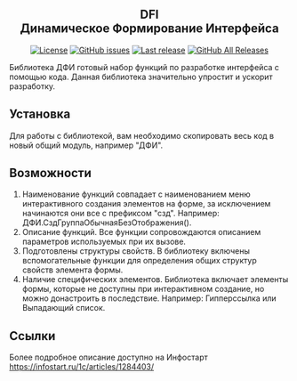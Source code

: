 <h2 align="center">DFI<br>Динамическое Формирование Интерфейса</h2>

<p align="center">
<a href="https://github.com/KotovDima1C/DFI/blob/master/LICENSE"><img alt="License" src="https://img.shields.io/github/license/KotovDima1C/DFI?style=badge"></a>
<a href="https://github.com/KotovDima1C/DFI/issues"><img alt="GitHub issues" src="https://img.shields.io/github/issues-raw/KotovDima1C/DFI?style=badge"></a>
<a href="https://github.com/KotovDima1C/DFI/releases/latest"><img alt="Last release" src="https://img.shields.io/github/v/release/KotovDima1C/DFI?include_prereleases&label=last%20release&style=badge"></a>
<a href="https://github.com/KotovDima1C/DFI/releases"><img alt="GitHub All Releases" src="https://img.shields.io/github/downloads/KotovDima1C/DFI/total?style=flat-square"></a>
</p>

Библиотека ДФИ готовый набор функций по разработке интерфейса с помощью кода.
Данная библиотека значительно упростит и ускорит разработку.

## Установка
Для работы с библиотекой, вам необходимо скопировать весь код в новый общий модуль, например "ДФИ".

## Возможности
1. Наименование функций совпадает с наименованием меню интерактивного создания элементов на форме, за исключением начинаются они все с префиксом "сзд". Например: ДФИ.СздГруппаОбычнаяБезОтображения().
2. Описание функций. Все функции сопровождаются описанием параметров используемых при их вызове.
3. Подготовлены структуры свойств. В библиотеку включены вспомогательные функции для определения общих структур свойств элемента формы.
4. Наличие специфических элементов. Библиотека включает элементы формы, которые не доступны при интерактивном создание, но можно донастроить в последствие. Например: Гипперссылка или Выпадающий список.
## Ссылки
Более подробное описание доступно на Инфостарт https://infostart.ru/1c/articles/1284403/

